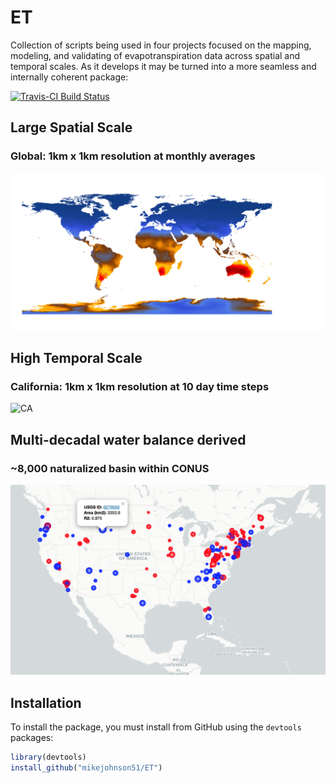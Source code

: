# ET

Collection of scripts being used in four projects focused on the mapping, modeling, and validating of evapotranspiration data across spatial and temporal scales. As it develops it may be turned into a more seamless and internally coherent package:

[![Travis-CI Build Status](https://travis-ci.org/mikejohnson51/ET.svg?branch=master)](https://travis-ci.org/mikejohnson51/ET)

## Large Spatial Scale 
### Global: 1km x 1km resolution at monthly averages

![Global](https://github.com/mikejohnson51/ET/blob/master/img/World_etr.gif)

## High Temporal Scale 
### California: 1km x 1km resolution at 10 day time steps

![CA](https://github.com/mikejohnson51/ET/blob/master/img/CA1_100.gif)

## Multi-decadal water balance derived 
### ~8,000 naturalized basin within CONUS

![Temp](https://github.com/mikejohnson51/ET/blob/master/img/Screenshot%202018-05-21%2017.35.30.png)

## Installation

To install the  package, you must install from GitHub using the `devtools` packages:

```r
library(devtools)
install_github("mikejohnson51/ET")
```


